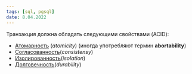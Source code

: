 ```yaml
---
tags: [sql, pgsql]
date: 8.04.2022
---
```



Транзакция должна обладать следующими свойствами (ACID):
- [Атомарность](атомарность_транзакции.md) (*atomicity*) (иногда употребляют термин **abortability**)
- [Согласованность](согласованность_транзакции.md)(*consistensy*)
- [Изолированность](изолированность_транзакции.md)(*isolation*)
- [Долговечность](долговечность_транзакции.md)(*durability*)
